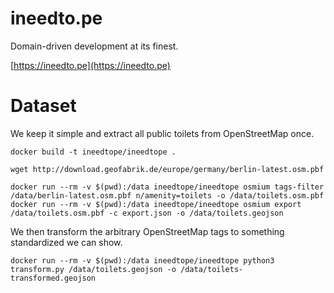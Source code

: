 # ineedto.pe

Domain-driven development at its finest.

[https://ineedto.pe](https://ineedto.pe)


# Dataset

We keep it simple and extract all public toilets from OpenStreetMap once.

    docker build -t ineedtope/ineedtope .

    wget http://download.geofabrik.de/europe/germany/berlin-latest.osm.pbf

    docker run --rm -v $(pwd):/data ineedtope/ineedtope osmium tags-filter /data/berlin-latest.osm.pbf n/amenity=toilets -o /data/toilets.osm.pbf
    docker run --rm -v $(pwd):/data ineedtope/ineedtope osmium export /data/toilets.osm.pbf -c export.json -o /data/toilets.geojson

We then transform the arbitrary OpenStreetMap tags to something standardized we can show.

    docker run --rm -v $(pwd):/data ineedtope/ineedtope python3 transform.py /data/toilets.geojson -o /data/toilets-transformed.geojson
